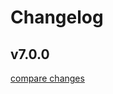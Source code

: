 # Changelog


## v7.0.0

[compare changes](https://github.com/nuxt-modules/storybook/compare/v7.0.0-alpha.0...v7.0.0)

